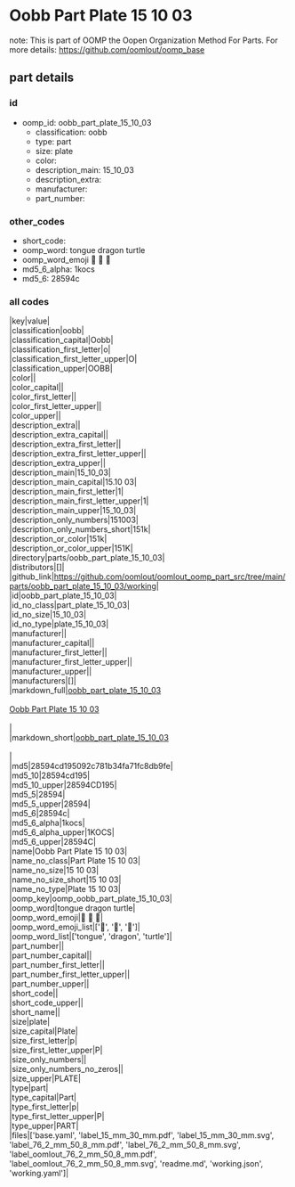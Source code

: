 # Oobb Part Plate 15 10 03  

note: This is part of OOMP the Oopen Organization Method For Parts. For more details: https://github.com/oomlout/oomp_base

##  part details





### id
* oomp_id: oobb_part_plate_15_10_03
  * classification: oobb
  * type: part
  * size: plate
  * color: 
  * description_main: 15_10_03
  * description_extra: 
  * manufacturer: 
  * part_number: 

### other_codes
* short_code: 
* oomp_word: tongue dragon turtle
* oomp_word_emoji :tongue: :dragon: :turtle:
* md5_6_alpha: 1kocs
* md5_6: 28594c

### all codes 
|key|value|  
|classification|oobb|  
|classification_capital|Oobb|  
|classification_first_letter|o|  
|classification_first_letter_upper|O|  
|classification_upper|OOBB|  
|color||  
|color_capital||  
|color_first_letter||  
|color_first_letter_upper||  
|color_upper||  
|description_extra||  
|description_extra_capital||  
|description_extra_first_letter||  
|description_extra_first_letter_upper||  
|description_extra_upper||  
|description_main|15_10_03|  
|description_main_capital|15.10 03|  
|description_main_first_letter|1|  
|description_main_first_letter_upper|1|  
|description_main_upper|15_10_03|  
|description_only_numbers|151003|  
|description_only_numbers_short|151k|  
|description_or_color|151k|  
|description_or_color_upper|151K|  
|directory|parts/oobb_part_plate_15_10_03|  
|distributors|[]|  
|github_link|https://github.com/oomlout/oomlout_oomp_part_src/tree/main/parts/oobb_part_plate_15_10_03/working|  
|id|oobb_part_plate_15_10_03|  
|id_no_class|part_plate_15_10_03|  
|id_no_size|15_10_03|  
|id_no_type|plate_15_10_03|  
|manufacturer||  
|manufacturer_capital||  
|manufacturer_first_letter||  
|manufacturer_first_letter_upper||  
|manufacturer_upper||  
|manufacturers|[]|  
|markdown_full|[oobb_part_plate_15_10_03](https://github.com/oomlout/oomlout_oomp_part_src/tree/main/parts/oobb_part_plate_15_10_03/working)<br>[](https://github.com/oomlout/oomlout_oomp_part_src/tree/main/parts/oobb_part_plate_15_10_03/working)<br>[Oobb Part Plate 15 10 03](https://github.com/oomlout/oomlout_oomp_part_src/tree/main/parts/oobb_part_plate_15_10_03/working)<br><br>|  
|markdown_short|[oobb_part_plate_15_10_03](https://github.com/oomlout/oomlout_oomp_part_src/tree/main/parts/oobb_part_plate_15_10_03/working)<br><br>|  
|md5|28594cd195092c781b34fa71fc8db9fe|  
|md5_10|28594cd195|  
|md5_10_upper|28594CD195|  
|md5_5|28594|  
|md5_5_upper|28594|  
|md5_6|28594c|  
|md5_6_alpha|1kocs|  
|md5_6_alpha_upper|1KOCS|  
|md5_6_upper|28594C|  
|name|Oobb Part Plate 15 10 03|  
|name_no_class|Part Plate 15 10 03|  
|name_no_size|15 10 03|  
|name_no_size_short|15 10 03|  
|name_no_type|Plate 15 10 03|  
|oomp_key|oomp_oobb_part_plate_15_10_03|  
|oomp_word|tongue dragon turtle|  
|oomp_word_emoji|:tongue: :dragon: :turtle:|  
|oomp_word_emoji_list|[':tongue:', ':dragon:', ':turtle:']|  
|oomp_word_list|['tongue', 'dragon', 'turtle']|  
|part_number||  
|part_number_capital||  
|part_number_first_letter||  
|part_number_first_letter_upper||  
|part_number_upper||  
|short_code||  
|short_code_upper||  
|short_name||  
|size|plate|  
|size_capital|Plate|  
|size_first_letter|p|  
|size_first_letter_upper|P|  
|size_only_numbers||  
|size_only_numbers_no_zeros||  
|size_upper|PLATE|  
|type|part|  
|type_capital|Part|  
|type_first_letter|p|  
|type_first_letter_upper|P|  
|type_upper|PART|  
|files|['base.yaml', 'label_15_mm_30_mm.pdf', 'label_15_mm_30_mm.svg', 'label_76_2_mm_50_8_mm.pdf', 'label_76_2_mm_50_8_mm.svg', 'label_oomlout_76_2_mm_50_8_mm.pdf', 'label_oomlout_76_2_mm_50_8_mm.svg', 'readme.md', 'working.json', 'working.yaml']|  
